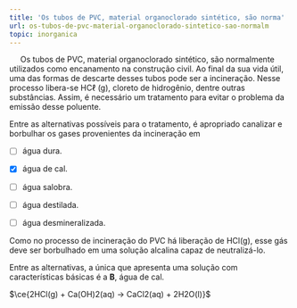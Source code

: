 ```yaml
---
title: 'Os tubos de PVC, material organoclorado sintético, são norma'
url: os-tubos-de-pvc-material-organoclorado-sintetico-sao-normalm
topic: inorganica
---
```



     Os tubos de PVC, material organoclorado sintético, são normalmente utilizados como encanamento na construção civil. Ao final da sua vida útil, uma das formas de descarte desses tubos pode ser a incineração. Nesse processo libera-se HCℓ (g), cloreto de hidrogênio, dentre outras substâncias. Assim, é necessário um tratamento para evitar o problema da emissão desse poluente.

Entre as alternativas possíveis para o tratamento, é apropriado canalizar e borbulhar os gases provenientes da incineração em



- [ ] água dura.
- [x] água de cal.
- [ ] água salobra.
- [ ] água destilada.
- [ ] água desmineralizada.


Como no processo de incineração do PVC há liberação de HCl(g), esse gás deve ser borbulhado em uma solução alcalina capaz de neutralizá-lo.

Entre as alternativas, a única que apresenta uma solução com características básicas é a **B**, água de cal.

$\ce{2HCl(g) + Ca(OH)2(aq) -> CaCl2(aq) + 2H2O(l)}$
